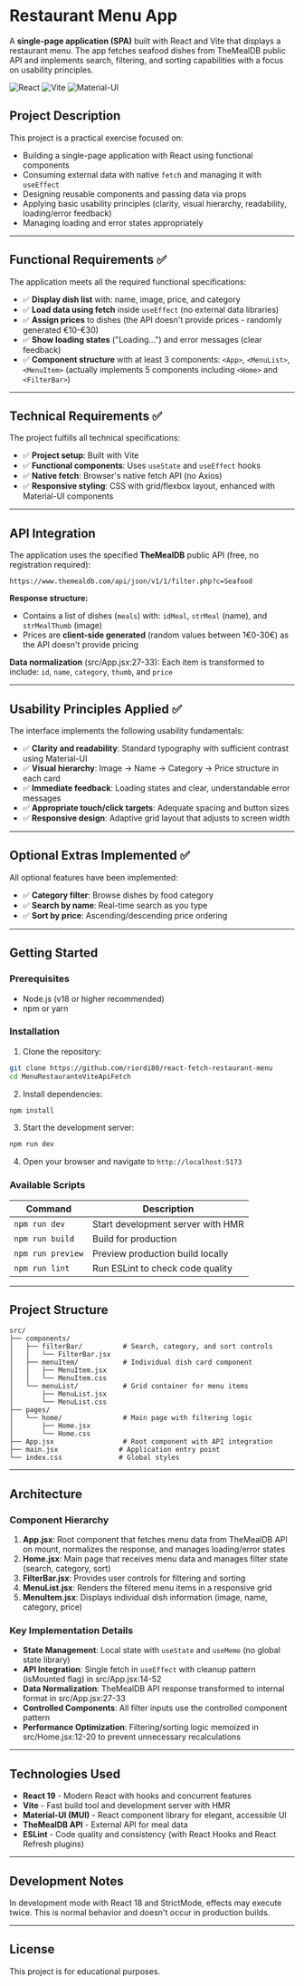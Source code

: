 # Restaurant Menu App

A **single-page application (SPA)** built with React and Vite that displays a restaurant menu. The app fetches seafood dishes from TheMealDB public API and implements search, filtering, and sorting capabilities with a focus on usability principles.

![React](https://img.shields.io/badge/React-19.1.1-blue?logo=react)
![Vite](https://img.shields.io/badge/Vite-7.1.7-646CFF?logo=vite)
![Material-UI](https://img.shields.io/badge/Material--UI-7.3.4-007FFF?logo=mui)

## Project Description

This project is a practical exercise focused on:
- Building a single-page application with React using functional components
- Consuming external data with native `fetch` and managing it with `useEffect`
- Designing reusable components and passing data via props
- Applying basic usability principles (clarity, visual hierarchy, readability, loading/error feedback)
- Managing loading and error states appropriately

---

## Functional Requirements ✅

The application meets all the required functional specifications:

- ✅ **Display dish list** with: name, image, price, and category
- ✅ **Load data using fetch** inside `useEffect` (no external data libraries)
- ✅ **Assign prices** to dishes (the API doesn't provide prices - randomly generated €10-€30)
- ✅ **Show loading states** ("Loading...") and error messages (clear feedback)
- ✅ **Component structure** with at least 3 components: `<App>`, `<MenuList>`, `<MenuItem>` (actually implements 5 components including `<Home>` and `<FilterBar>`)

---

## Technical Requirements ✅

The project fulfills all technical specifications:

- ✅ **Project setup**: Built with Vite
- ✅ **Functional components**: Uses `useState` and `useEffect` hooks
- ✅ **Native fetch**: Browser's native fetch API (no Axios)
- ✅ **Responsive styling**: CSS with grid/flexbox layout, enhanced with Material-UI components

---

## API Integration

The application uses the specified **TheMealDB** public API (free, no registration required):

```
https://www.themealdb.com/api/json/v1/1/filter.php?c=Seafood
```

**Response structure:**
- Contains a list of dishes (`meals`) with: `idMeal`, `strMeal` (name), and `strMealThumb` (image)
- Prices are **client-side generated** (random values between 1€0-30€) as the API doesn't provide pricing

**Data normalization** (src/App.jsx:27-33):
Each item is transformed to include: `id`, `name`, `category`, `thumb`, and `price`

---

## Usability Principles Applied ✅

The interface implements the following usability fundamentals:

- ✅ **Clarity and readability**: Standard typography with sufficient contrast using Material-UI
- ✅ **Visual hierarchy**: Image → Name → Category → Price structure in each card
- ✅ **Immediate feedback**: Loading states and clear, understandable error messages
- ✅ **Appropriate touch/click targets**: Adequate spacing and button sizes
- ✅ **Responsive design**: Adaptive grid layout that adjusts to screen width

---

## Optional Extras Implemented ✅

All optional features have been implemented:

- ✅ **Category filter**: Browse dishes by food category
- ✅ **Search by name**: Real-time search as you type
- ✅ **Sort by price**: Ascending/descending price ordering

---

## Getting Started

### Prerequisites

- Node.js (v18 or higher recommended)
- npm or yarn

### Installation

1. Clone the repository:
```bash
git clone https://github.com/riordi80/react-fetch-restaurant-menu
cd MenuRestauranteViteApiFetch
```

2. Install dependencies:
```bash
npm install
```

3. Start the development server:
```bash
npm run dev
```

4. Open your browser and navigate to `http://localhost:5173`

### Available Scripts

| Command | Description |
|---------|-------------|
| `npm run dev` | Start development server with HMR |
| `npm run build` | Build for production |
| `npm run preview` | Preview production build locally |
| `npm run lint` | Run ESLint to check code quality |

---

## Project Structure

```
src/
├── components/
│   ├── filterBar/          # Search, category, and sort controls
│   │   └── FilterBar.jsx
│   ├── menuItem/           # Individual dish card component
│   │   ├── MenuItem.jsx
│   │   └── MenuItem.css
│   └── menuList/           # Grid container for menu items
│       ├── MenuList.jsx
│       └── MenuList.css
├── pages/
│   └── home/               # Main page with filtering logic
│       ├── Home.jsx
│       └── Home.css
├── App.jsx                 # Root component with API integration
├── main.jsx               # Application entry point
└── index.css              # Global styles
```

---

## Architecture

### Component Hierarchy

1. **App.jsx**: Root component that fetches menu data from TheMealDB API on mount, normalizes the response, and manages loading/error states
2. **Home.jsx**: Main page that receives menu data and manages filter state (search, category, sort)
3. **FilterBar.jsx**: Provides user controls for filtering and sorting
4. **MenuList.jsx**: Renders the filtered menu items in a responsive grid
5. **MenuItem.jsx**: Displays individual dish information (image, name, category, price)

### Key Implementation Details

- **State Management**: Local state with `useState` and `useMemo` (no global state library)
- **API Integration**: Single fetch in `useEffect` with cleanup pattern (isMounted flag) in src/App.jsx:14-52
- **Data Normalization**: TheMealDB API response transformed to internal format in src/App.jsx:27-33
- **Controlled Components**: All filter inputs use the controlled component pattern
- **Performance Optimization**: Filtering/sorting logic memoized in src/Home.jsx:12-20 to prevent unnecessary recalculations

---

## Technologies Used

- **React 19** - Modern React with hooks and concurrent features
- **Vite** - Fast build tool and development server with HMR
- **Material-UI (MUI)** - React component library for elegant, accessible UI
- **TheMealDB API** - External API for meal data
- **ESLint** - Code quality and consistency (with React Hooks and React Refresh plugins)

---

## Development Notes

In development mode with React 18 and StrictMode, effects may execute twice. This is normal behavior and doesn't occur in production builds.

---

## License

This project is for educational purposes.
